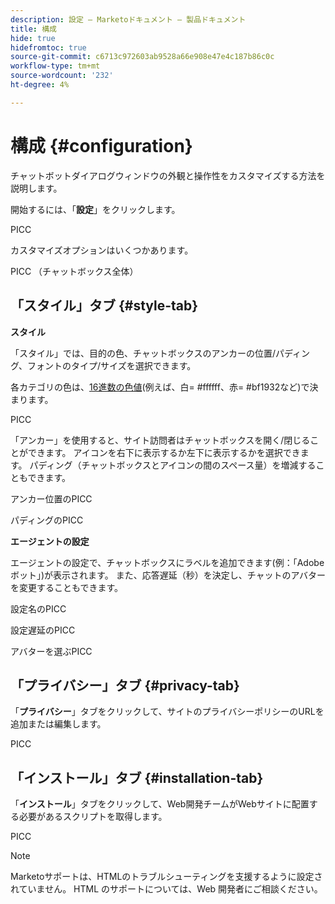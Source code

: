 ```yaml
---
description: 設定 — Marketoドキュメント — 製品ドキュメント
title: 構成
hide: true
hidefromtoc: true
source-git-commit: c6713c972603ab9528a66e908e47e4c187b86c0c
workflow-type: tm+mt
source-wordcount: '232'
ht-degree: 4%

---
```


# 構成 {#configuration}

チャットボットダイアログウィンドウの外観と操作性をカスタマイズする方法を説明します。

開始するには、「**設定**」をクリックします。

PICC

カスタマイズオプションはいくつかあります。

PICC （チャットボックス全体）

## 「スタイル」タブ {#style-tab}

**スタイル**

「スタイル」では、目的の色、チャットボックスのアンカーの位置/パディング、フォントのタイプ/サイズを選択できます。

各カテゴリの色は、[16進数の色値](https://color.adobe.com/create/color-wheel)(例えば、白= #ffffff、赤= #bf1932など)で決まります。

PICC

「アンカー」を使用すると、サイト訪問者はチャットボックスを開く/閉じることができます。 アイコンを右下に表示するか左下に表示するかを選択できます。 パディング（チャットボックスとアイコンの間のスペース量）を増減することもできます。

アンカー位置のPICC

パディングのPICC

**エージェントの設定**

エージェントの設定で、チャットボックスにラベルを追加できます(例：「Adobeボット」)が表示されます。 また、応答遅延（秒）を決定し、チャットのアバターを変更することもできます。

設定名のPICC

設定遅延のPICC

アバターを選ぶPICC

## 「プライバシー」タブ {#privacy-tab}

「**プライバシー**」タブをクリックして、サイトのプライバシーポリシーのURLを追加または編集します。

PICC

## 「インストール」タブ {#installation-tab}

「**インストール**」タブをクリックして、Web開発チームがWebサイトに配置する必要があるスクリプトを取得します。

PICC

>[!NOTE]
>
>Marketoサポートは、HTMLのトラブルシューティングを支援するように設定されていません。 HTML のサポートについては、Web 開発者にご相談ください。
